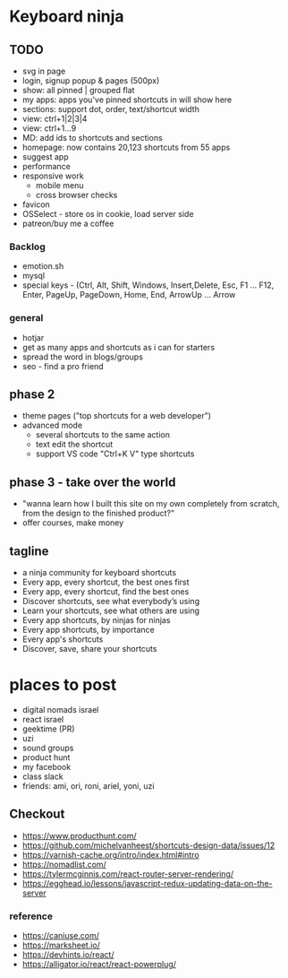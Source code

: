 # Keyboard ninja

## TODO

- svg in page
- login, signup popup & pages (500px)
- show: all pinned | grouped flat
- my apps: apps you've pinned shortcuts in will show here
- sections: support dot, order, text/shortcut width
- view: ctrl+1|2|3|4
- view: ctrl+1...9
- MD: add ids to shortcuts and sections
- homepage: now contains 20,123 shortcuts from 55 apps
- suggest app
- performance
- responsive work
  - mobile menu
  - cross browser checks
- favicon
- OSSelect - store os in cookie, load server side
- patreon/buy me a coffee

### Backlog

- emotion.sh
- mysql
- special keys - (Ctrl, Alt, Shift, Windows, Insert,Delete, Esc, F1 ... F12, Enter, PageUp, PageDown, Home, End, ArrowUp ... Arrow

### general

- hotjar
- get as many apps and shortcuts as i can for starters
- spread the word in blogs/groups
- seo - find a pro friend

## phase 2

- theme pages ("top shortcuts for a web developer")
- advanced mode
  - several shortcuts to the same action
  - text edit the shortcut
  - support VS code "Ctrl+K V" type shortcuts

## phase 3 - take over the world

- "wanna learn how I built this site on my own completely from scratch, from the design to the finished product?"
- offer courses, make money

## tagline

- a ninja community for keyboard shortcuts
- Every app, every shortcut, the best ones first
- Every app, every shortcut, find the best ones
- Discover shortcuts, see what everybody’s using
- Learn your shortcuts, see what others are using
- Every app shortcuts, by ninjas for ninjas
- Every app shortcuts, by importance
- Every app's shortcuts
- Discover, save, share your shortcuts

# places to post

- digital nomads israel
- react israel
- geektime (PR)
- uzi
- sound groups
- product hunt
- my facebook
- class slack
- friends: ami, ori, roni, ariel, yoni, uzi

## Checkout

- https://www.producthunt.com/
- https://github.com/michelvanheest/shortcuts-design-data/issues/12
- https://varnish-cache.org/intro/index.html#intro
- https://nomadlist.com/
- https://tylermcginnis.com/react-router-server-rendering/
- https://egghead.io/lessons/javascript-redux-updating-data-on-the-server

### reference

- https://caniuse.com/
- https://marksheet.io/
- https://devhints.io/react/
- https://alligator.io/react/react-powerplug/
